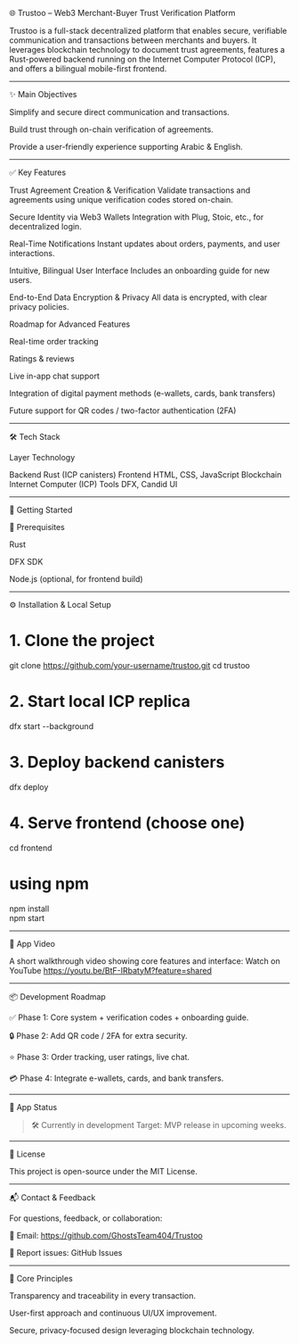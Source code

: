 
🌐 Trustoo – Web3 Merchant-Buyer Trust Verification Platform

Trustoo is a full-stack decentralized platform that enables secure, verifiable communication and transactions between merchants and buyers.
It leverages blockchain technology to document trust agreements, features a Rust-powered backend running on the Internet Computer Protocol (ICP), and offers a bilingual mobile-first frontend.


---

✨ Main Objectives

Simplify and secure direct communication and transactions.

Build trust through on-chain verification of agreements.

Provide a user-friendly experience supporting Arabic & English.



---

✅ Key Features

Trust Agreement Creation & Verification
Validate transactions and agreements using unique verification codes stored on-chain.

Secure Identity via Web3 Wallets
Integration with Plug, Stoic, etc., for decentralized login.

Real-Time Notifications
Instant updates about orders, payments, and user interactions.

Intuitive, Bilingual User Interface
Includes an onboarding guide for new users.

End-to-End Data Encryption & Privacy
All data is encrypted, with clear privacy policies.

Roadmap for Advanced Features

Real-time order tracking

Ratings & reviews

Live in-app chat support

Integration of digital payment methods (e-wallets, cards, bank transfers)

Future support for QR codes / two-factor authentication (2FA)




---

🛠 Tech Stack

Layer	Technology

Backend	Rust (ICP canisters)
Frontend	HTML, CSS, JavaScript
Blockchain	Internet Computer (ICP)
Tools	DFX, Candid UI



---

🚀 Getting Started

🧰 Prerequisites

Rust

DFX SDK

Node.js (optional, for frontend build)



---

⚙ Installation & Local Setup

# 1. Clone the project
git clone https://github.com/your-username/trustoo.git
cd trustoo

# 2. Start local ICP replica
dfx start --background

# 3. Deploy backend canisters
dfx deploy

# 4. Serve frontend (choose one)
cd frontend
# using npm
npm install<br>
npm start


---

🎥 App Video

A short walkthrough video showing core features and interface:
Watch on YouTube https://youtu.be/BtF-IRbatyM?feature=shared


---

📦 Development Roadmap

✅ Phase 1: Core system + verification codes + onboarding guide.

🔒 Phase 2: Add QR code / 2FA for extra security.

⭐ Phase 3: Order tracking, user ratings, live chat.

💳 Phase 4: Integrate e-wallets, cards, and bank transfers.



---

📌 App Status

> 🛠 Currently in development
Target: MVP release in upcoming weeks.




---

📃 License

This project is open-source under the MIT License.


---

📬 Contact & Feedback

For questions, feedback, or collaboration:

📧 Email: https://github.com/GhostsTeam404/Trustoo

🐛 Report issues: GitHub Issues



---

🧭 Core Principles

Transparency and traceability in every transaction.

User-first approach and continuous UI/UX improvement.

Secure, privacy-focused design leveraging blockchain technology.
